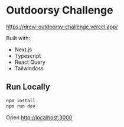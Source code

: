 # Outdoorsy Challenge

https://drew-outdoorsy-challenge.vercel.app/

Built with:

- Next.js
- Typescript
- React Query
- Tailwindcss

## Run Locally

```bash
npm install
npm run dev
```

Open [http://localhost:3000](http://localhost:3000)
